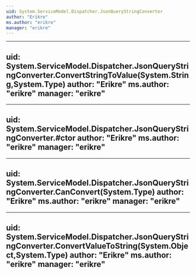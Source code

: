 ```yaml
---
uid: System.ServiceModel.Dispatcher.JsonQueryStringConverter
author: "Erikre"
ms.author: "erikre"
manager: "erikre"
---
```


---
uid: System.ServiceModel.Dispatcher.JsonQueryStringConverter.ConvertStringToValue(System.String,System.Type)
author: "Erikre"
ms.author: "erikre"
manager: "erikre"
---

---
uid: System.ServiceModel.Dispatcher.JsonQueryStringConverter.#ctor
author: "Erikre"
ms.author: "erikre"
manager: "erikre"
---

---
uid: System.ServiceModel.Dispatcher.JsonQueryStringConverter.CanConvert(System.Type)
author: "Erikre"
ms.author: "erikre"
manager: "erikre"
---

---
uid: System.ServiceModel.Dispatcher.JsonQueryStringConverter.ConvertValueToString(System.Object,System.Type)
author: "Erikre"
ms.author: "erikre"
manager: "erikre"
---
